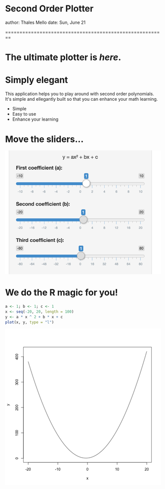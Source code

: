 Second Order Plotter
========================================================
author: Thales Mello
date: Sun, June 21

========================================================

# The ultimate plotter is _**here**_.

Simply elegant
========================================================

This application helps you to play around with second order
polynomials. It's simple and ellegantly built so that you
can enhance your math learning.

- Simple
- Easy to use
- Enhance your learning

Move the sliders...
========================================================

![Move the sliders](./sliders.png)

We do the R magic for you!
========================================================


```r
a <- 1; b <- 1; c <- 1
x <- seq(-20, 20, length = 100)
y <- a * x ^ 2 + b * x + c
plot(x, y, type = "l")
```

![plot of chunk unnamed-chunk-1](second_order_plot_presentation-figure/unnamed-chunk-1-1.png) 
